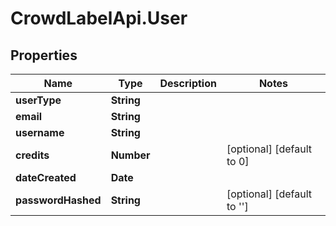# CrowdLabelApi.User

## Properties

Name | Type | Description | Notes
------------ | ------------- | ------------- | -------------
**userType** | **String** |  | 
**email** | **String** |  | 
**username** | **String** |  | 
**credits** | **Number** |  | [optional] [default to 0]
**dateCreated** | **Date** |  | 
**passwordHashed** | **String** |  | [optional] [default to &#39;&#39;]


